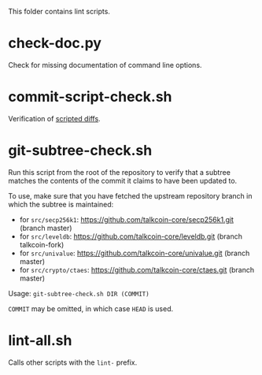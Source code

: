 This folder contains lint scripts.

check-doc.py
============
Check for missing documentation of command line options.

commit-script-check.sh
======================
Verification of [scripted diffs](/doc/developer-notes.md#scripted-diffs).

git-subtree-check.sh
====================
Run this script from the root of the repository to verify that a subtree matches the contents of
the commit it claims to have been updated to.

To use, make sure that you have fetched the upstream repository branch in which the subtree is
maintained:
* for `src/secp256k1`: https://github.com/talkcoin-core/secp256k1.git (branch master)
* for `src/leveldb`: https://github.com/talkcoin-core/leveldb.git (branch talkcoin-fork)
* for `src/univalue`: https://github.com/talkcoin-core/univalue.git (branch master)
* for `src/crypto/ctaes`: https://github.com/talkcoin-core/ctaes.git (branch master)

Usage: `git-subtree-check.sh DIR (COMMIT)`

`COMMIT` may be omitted, in which case `HEAD` is used.

lint-all.sh
===========
Calls other scripts with the `lint-` prefix.
